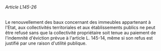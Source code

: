 ###### Article L145-26

Le renouvellement des baux concernant des immeubles appartenant à l'Etat, aux collectivités territoriales et aux établissements publics ne peut être refusé sans que la collectivité propriétaire soit tenue au paiement de l'indemnité d'éviction prévue à l'article L. 145-14, même si son refus est justifié par une raison d'utilité publique.

